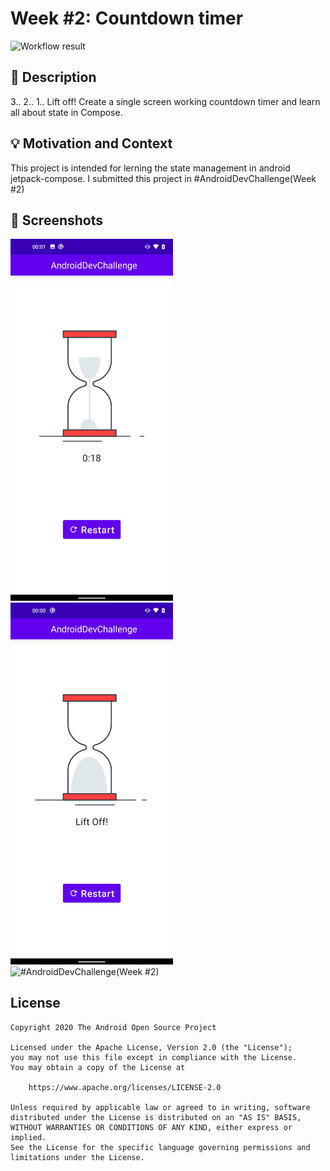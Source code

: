 # Week #2: Countdown timer

<!--- Replace <OWNER> with your Github Username and <REPOSITORY> with the name of your repository. -->
<!--- You can find both of these in the url bar when you open your repository in github. -->
![Workflow result](https://github.com/moriswala/jp-countdown-timer/workflows/Check/badge.svg)


## :scroll: Description
3.. 2.. 1.. Lift off! Create a single screen working countdown timer and learn all about state in Compose.


## :bulb: Motivation and Context
This project is intended for lerning the state management in android jetpack-compose. I submitted this project in #AndroidDevChallenge(Week #2)


## :camera_flash: Screenshots
<!-- You can add more screenshots here if you like -->
<img src="/results/screenshot_1.png" width="260">&emsp;<img src="/results/screenshot_2.png" width="260">&emsp;<img src="https://github.com/moriswala/jp-countdown-timer/blob/main/results/demo.gif" title="#AndroidDevChallenge(Week #2)"/>
## License
```
Copyright 2020 The Android Open Source Project

Licensed under the Apache License, Version 2.0 (the "License");
you may not use this file except in compliance with the License.
You may obtain a copy of the License at

    https://www.apache.org/licenses/LICENSE-2.0

Unless required by applicable law or agreed to in writing, software
distributed under the License is distributed on an "AS IS" BASIS,
WITHOUT WARRANTIES OR CONDITIONS OF ANY KIND, either express or implied.
See the License for the specific language governing permissions and
limitations under the License.
```